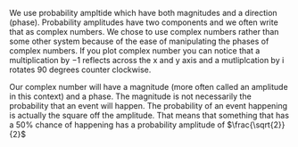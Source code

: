We use probability ampltide which have both magnitudes and a direction (phase). Probability amplitudes have two components and we often write that as complex numbers. We chose to use complex numbers rather than some other system because of the ease of manipulating the phases of complex numbers. If you plot complex number you can notice that a multiplication by $-1$ reflects across the x and y axis and a mutliplcation by i rotates 90 degrees counter clockwise.

Our complex number will have a magnitude (more often called an amplitude in this context) and a phase. The magnitude is not necessarily the probability that an event will happen. The probability of an event happening is actually the square off the amplitude. That means that something that has a 50% chance of happening has a probability amplitude of $\frac{\sqrt{2}}{2}$
